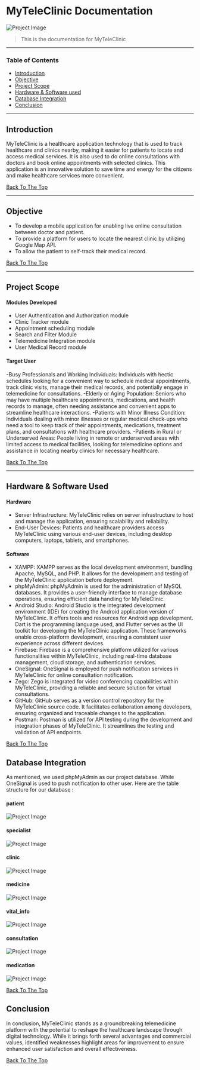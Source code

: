# MyTeleClinic Documentation

![Project Image](asset/logo.png)

> This is the documentation for MyTeleClinic

---

### Table of Contents

- [Introduction](#introduction)
- [Objective](#objective)
- [Project Scope](#project-scope)
- [Hardware & Software used](#hardware-software)
- [Database Integration](#database-integration)
- [Conclusion](#conclusion)

---

## Introduction

MyTeleClinic is a healthcare application technology that is used to track healthcare and clinics nearby, making it easier for patients to locate and access medical services. It is also used to do online consultations with doctors and book online appointments with selected clinics. This application is an innovative solution to save time and energy for the citizens and make healthcare services more convenient.



[Back To The Top](#myteleclinic-documentation)

---

## Objective

- To develop a mobile application for enabling live online consultation between doctor and patient.
- To provide a platform for users to locate the nearest clinic by utilizing Google Map API.   
- To allow the patient to self-track their medical record.

[Back To The Top](#myteleclinic-documentation)

---

## Project Scope

#### Modules Developed
- User Authentication and Authorization module
- Clinic Tracker module
- Appointment scheduling module
- Search and Filter Module
- Telemedicine Integration module
- User Medical Record module

#### Target User
-Busy Professionals and Working Individuals: Individuals with hectic schedules looking for a convenient way to schedule medical appointments, track clinic visits, manage their medical records, and potentially engage in telemedicine for consultations.
-Elderly or Aging Population: Seniors who may have multiple healthcare appointments, medications, and health records to manage, often needing assistance and convenient apps to streamline healthcare interactions.
-Patients with Minor Illness Condition: Individuals dealing with minor illnesses or regular medical check-ups who need a tool to keep track of their appointments, medications, treatment plans, and consultations with healthcare providers.
-Patients in Rural or Underserved Areas: People living in remote or underserved areas with limited access to medical facilities, looking for telemedicine options and assistance in locating nearby clinics for necessary healthcare.

[Back To The Top](#myteleclinic-documentation)

---

## Hardware & Software Used

#### Hardware
- Server Infrastructure: MyTeleClinic relies on server infrastructure to host and manage the application, ensuring scalability and reliability.
- End-User Devices: Patients and healthcare providers access MyTeleClinic using various end-user devices, including desktop computers, laptops, tablets, and smartphones.

#### Software
- XAMPP: XAMPP serves as the local development environment, bundling Apache, MySQL, and PHP. It allows for the development and testing of the MyTeleClinic application before deployment.
- phpMyAdmin: phpMyAdmin is used for the administration of MySQL databases. It provides a user-friendly interface to manage database operations, ensuring efficient data handling for MyTeleClinic.
- Android Studio: Android Studio is the integrated development environment (IDE) for creating the Android application version of MyTeleClinic. It offers tools and resources for Android app development.  Dart is the programming language used, and Flutter serves as the UI toolkit for developing the MyTeleClinic application. These frameworks enable cross-platform development, ensuring a consistent user experience across different devices.
- Firebase: Firebase is a comprehensive platform utilized for various functionalities within MyTeleClinic, including real-time database management, cloud storage, and authentication services.
- OneSignal: OneSignal is employed for push notification services in MyTeleClinic for online consultation notification.
- Zego: Zego is integrated for video conferencing capabilities within MyTeleClinic, providing a reliable and secure solution for virtual consultations.
- GitHub: GitHub serves as a version control repository for the MyTeleClinic source code. It facilitates collaboration among developers, ensuring organized and traceable changes to the application.
- Postman: Postman is utilized for API testing during the development and integration phases of MyTeleClinic. It streamlines the testing and validation of API endpoints.

[Back To The Top](#myteleclinic-documentation)

## Database Integration

As mentioned, we used phpMyAdmin as our project database. While OneSignal is used to push notification to other user.
Here are the table structure for our database :

#### patient
![Project Image](asset/patient.jpeg)

#### specialist
![Project Image](asset/specialist.jpeg)

#### clinic
![Project Image](asset/clinic.jpeg)

#### medicine
![Project Image](asset/medicine.jpeg)

#### vital_info
![Project Image](asset/vital_info.jpeg)

#### consultation
![Project Image](asset/consultation.jpeg)

#### medication
![Project Image](asset/consultation.jpeg)

[Back To The Top](#myteleclinic-documentation)

## Conclusion
In conclusion, MyTeleClinic stands as a groundbreaking telemedicine platform with the potential to reshape the healthcare landscape through digital technology. While it brings forth several advantages and commercial values, identified weaknesses highlight areas for improvement to ensure enhanced user satisfaction and overall effectiveness.

[Back To The Top](#myteleclinic-documentation)
